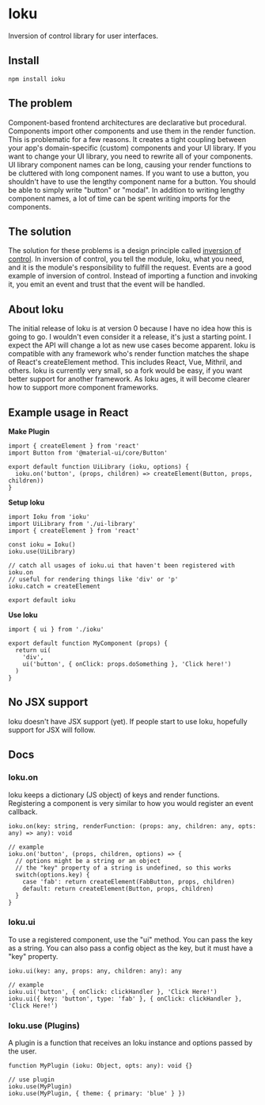 # Ioku
Inversion of control library for user interfaces.

## Install

`npm install ioku`

## The problem

Component-based frontend architectures are declarative but procedural.
Components import other components and use them in the render function.
This is problematic for a few reasons.  It creates a tight coupling between your app's
domain-specific (custom) components and your UI library. If you want to change your UI library,
you need to rewrite all of your components. UI library component names can be long,
causing your render functions to be cluttered with long component names. If you want
to use a button, you shouldn't have to use the lengthy component name for a button.
You should be able to simply write "button" or "modal". In addition to writing lengthy
component names, a lot of time can be spent writing imports for the components.

## The solution

The solution for these problems is a design principle called
[inversion of control](https://en.wikipedia.org/wiki/Inversion_of_control).
In inversion of control, you tell the module, Ioku, what you need, and it is the
module's responsibility to fulfill the request. Events are a good example of inversion
of control. Instead of importing a function and invoking it, you emit an event and
trust that the event will be handled.

## About Ioku

The initial release of Ioku is at version 0 because I have no idea how this is going to go.
I wouldn't even consider it a release, it's just a starting point.
I expect the API will change a lot as new use cases become apparent. Ioku is compatible
with any framework who's render function matches the shape of React's createElement method.
This includes React, Vue, Mithril, and others. Ioku is currently very small, so a fork would
be easy, if you want better support for another framework.  As Ioku ages, it will become
clearer how to support more component frameworks.

## Example usage in React

**Make Plugin**
```
import { createElement } from 'react'
import Button from '@material-ui/core/Button'

export default function UiLibrary (ioku, options) {
  ioku.on('button', (props, children) => createElement(Button, props, children))
}
```

**Setup Ioku**
```
import Ioku from 'ioku'
import UiLibrary from './ui-library'
import { createElement } from 'react'

const ioku = Ioku()
ioku.use(UiLibrary)

// catch all usages of ioku.ui that haven't been registered with ioku.on
// useful for rendering things like 'div' or 'p'
ioku.catch = createElement

export default ioku
```

**Use Ioku**
```
import { ui } from './ioku'

export default function MyComponent (props) {
  return ui(
    'div',
    ui('button', { onClick: props.doSomething }, 'Click here!')
  )
}
```

## No JSX support

Ioku doesn't have JSX support (yet). If people start to use Ioku, hopefully support for JSX will follow.

## Docs

### Ioku.on
Ioku keeps a dictionary (JS object) of keys and render functions.
Registering a component is very similar to how you would register an event callback.

```
ioku.on(key: string, renderFunction: (props: any, children: any, opts: any) => any): void

// example
ioku.on('button', (props, children, options) => {
  // options might be a string or an object
  // the "key" property of a string is undefined, so this works
  switch(options.key) {
    case 'fab': return createElement(FabButton, props, children)
    default: return createElement(Button, props, children)
  }
}
```

### Ioku.ui
To use a registered component, use the "ui" method.  You can pass the key as a string.
You can also pass a config object as the key, but it must have a "key" property.

```
ioku.ui(key: any, props: any, children: any): any

// example
ioku.ui('button', { onClick: clickHandler }, 'Click Here!')
ioku.ui({ key: 'button', type: 'fab' }, { onClick: clickHandler }, 'Click Here!')
```

### Ioku.use (Plugins)
A plugin is a function that receives an Ioku instance and options passed by the user.

```
function MyPlugin (ioku: Object, opts: any): void {}

// use plugin
ioku.use(MyPlugin)
ioku.use(MyPlugin, { theme: { primary: 'blue' } })
```
